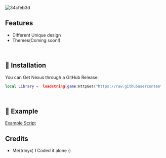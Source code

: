 ![34cfeb3d](https://github.com/user-attachments/assets/d8523aa3-c72e-40aa-8df3-a17db9c23a03)

## Features

- Different Unique design
- Themes(Coming soon!)
<br/>

## 🔌 Installation

You can Get Nexus through a GitHub Release:

```lua
local Library =  loadstring(game:HttpGet("https://raw.githubusercontent.com/trinyxScripts/nexus-ui/refs/heads/main/nexuslib.lua"))()
```
<br/>

## 📜 Example

[Example Script](https://github.com/trinyxScripts/nexus-ui/blob/main/Example.lua)
<br/>

## Credits

- Me(trinyx) I Coded it alone :)
